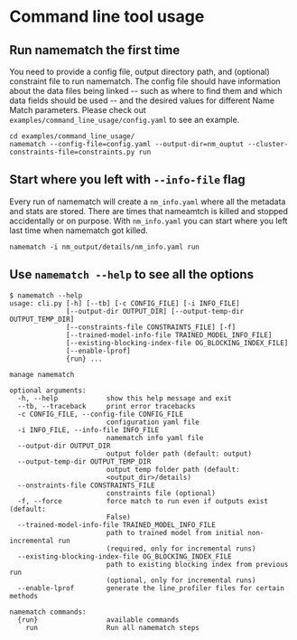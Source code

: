 # Command line tool usage

## Run namematch the first time

You need to provide a config file, output directory path, and (optional) constraint file to run namematch. The config file should have information about the data files being linked -- such as where to find them and which data fields should be used -- and the desired values for different Name Match parameters. Please check out `examples/command_line_usage/config.yaml` to see an example.

```
cd examples/command_line_usage/
namematch --config-file=config.yaml --output-dir=nm_ouptut --cluster-constraints-file=constraints.py run
```

## Start where you left with `--info-file` flag

Every run of namematch will create a `nm_info.yaml` where all the metadata and stats are stored. There are times that nameamtch is killed and stopped accidentally or on purpose. With `nm_info.yaml` you can start where you left last time when namematch got killed.

```
namematch -i nm_output/details/nm_info.yaml run
```

## Use `namematch --help` to see all the options

```shell
$ namematch --help
usage: cli.py [-h] [--tb] [-c CONFIG_FILE] [-i INFO_FILE]
              [--output-dir OUTPUT_DIR] [--output-temp-dir OUTPUT_TEMP_DIR]
              [--constraints-file CONSTRAINTS_FILE] [-f]
              [--trained-model-info-file TRAINED_MODEL_INFO_FILE]
              [--existing-blocking-index-file OG_BLOCKING_INDEX_FILE]
              [--enable-lprof]
              {run} ...

manage namematch

optional arguments:
  -h, --help            show this help message and exit
  --tb, --traceback     print error tracebacks
  -c CONFIG_FILE, --config-file CONFIG_FILE
                        configuration yaml file
  -i INFO_FILE, --info-file INFO_FILE
                        namematch info yaml file
  --output-dir OUTPUT_DIR
                        output folder path (default: output)
  --output-temp-dir OUTPUT_TEMP_DIR
                        output temp folder path (default:
                        <output_dir>/details)
  --onstraints-file CONSTRAINTS_FILE
                        constraints file (optional)
  -f, --force           force match to run even if outputs exist (default:
                        False)
  --trained-model-info-file TRAINED_MODEL_INFO_FILE
                        path to trained model from initial non-incremental run
                        (required, only for incremental runs)
  --existing-blocking-index-file OG_BLOCKING_INDEX_FILE
                        path to existing blocking index from previous run
                        (optional, only for incremental runs)
  --enable-lprof        generate the line_profiler files for certain methods

namematch commands:
  {run}                 available commands
    run                 Run all namematch steps
```


